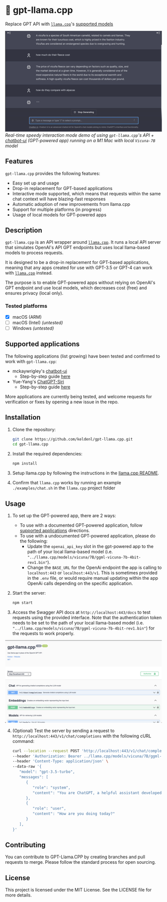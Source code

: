 # 🦙 gpt-llama.cpp 
Replace GPT API with [`llama.cpp`](https://github.com/ggerganov/llama.cpp#description)'s [supported models](https://github.com/ggerganov/llama.cpp#description)

![Demo GIF](assets/demo.gif)
_Real-time speedy interaction mode demo of using `gpt-llama.cpp`'s API + [chatbot-ui](https://github.com/mckaywrigley/chatbot-ui) (GPT-powered app) running on a M1 Mac with local `Vicuna-7B` model_

## Features

`gpt-llama.cpp` provides the following features:
- Easy set up and usage
- Drop-in replacement for GPT-based applications
- Interactive mode supported, which means that requests within the same chat context will have blazing-fast responses
- Automatic adoption of new improvements from llama.cpp
- Support for multiple platforms (in progress)
- Usage of local models for GPT-powered apps

## Description

`gpt-llama.cpp` is an API wrapper around [`llama.cpp`](https://github.com/ggerganov/llama.cpp#description). It runs a local API server that simulates OpenAI's API GPT endpoints but uses local llama-based models to process requests. 

It is designed to be a drop-in replacement for GPT-based applications, meaning that any apps created for use with GPT-3.5 or GPT-4 can work with [`llama.cpp`](https://github.com/ggerganov/llama.cpp#description) instead. 

The purpose is to enable GPT-powered apps without relying on OpenAI's GPT endpoint and use local models, which decreases cost (free) and ensures privacy (local only).

### Tested platforms
- [x] macOS (ARM)
- [ ] macOS (Intel) _(untested)_
- [ ] Windows _(untested)_

## Supported applications

The following applications (list growing) have been tested and confirmed to work with `gpt-llama.cpp`:
- mckaywrigley's [chatbot-ui](https://github.com/mckaywrigley/chatbot-ui)
    - Step-by-step guide [here](#)
- Yue-Yang's [ChatGPT-Siri](https://github.com/Yue-Yang/ChatGPT-Siri)
    - Step-by-step guide [here](#)

More applications are currently being tested, and welcome requests for verification or fixes by opening a new issue in the repo.


## Installation
1. Clone the repository:

   ```bash
   git clone https://github.com/keldenl/gpt-llama.cpp.git
   cd gpt-llama.cpp
   ```

2. Install the required dependencies:

   ```bash
   npm install
   ```

3. Setup llama.cpp by following the instructions in the [llama.cpp README](https://github.com/ggerganov/llama.cpp#usage).

4. Confirm that `llama.cpp` works by running an example `./examples/chat.sh` in the `llama.cpp` project folder

## Usage

1. To set up the GPT-powered app, there are 2 ways:
    - To use with a documented GPT-powered application, follow [supported applications](https://github.com/keldenl/gpt-llama.cpp#Supported-applications) directions.
    - To use with a undocumented GPT-powered application, please do the following:
        - Update the `openai_api_key` slot in the gpt-powered app to the path of your local llama-based model (i.e. `"../llama.cpp/models/vicuna/7B/ggml-vicuna-7b-4bit-rev1.bin"`). 
        - Change the `BASE_URL` for the OpenAi endpoint the app is calling to `localhost:443` or `localhost:443/v1`. This is sometimes provided in the `.env` file, or would require manual updating within the app OpenAi calls depending on the specific application.

2. Start the server:

   ```bash
   npm start
   ```

3. Access the Swagger API docs at `http://localhost:443/docs` to test requests using the provided interface. Note that the authentication token needs to be set to the path of your local llama-based model (i.e. `"../llama.cpp/models/vicuna/7B/ggml-vicuna-7b-4bit-rev1.bin"`) for the requests to work properly.

![API Documentation](assets/docs.png)


4. (Optional) Test the server by sending a request to `http://localhost:443/v1/chat/completions` with the following cURL command:

   ```bash
   curl --location --request POST 'http://localhost:443/v1/chat/completions' \
   --header 'Authorization: Bearer ../llama.cpp/models/vicuna/7B/ggml-vicuna-7b-4bit-rev1.bin' \
   --header 'Content-Type: application/json' \
   --data-raw '{
      "model": "gpt-3.5-turbo",
      "messages": [
         {
            "role": "system",
            "content": "You are ChatGPT, a helpful assistant developed by OpenAI."
         },
         {
            "role": "user",
            "content": "How are you doing today?"
         }
      ],
   }'
   ```

## Contributing

You can contribute to GPT-Llama.CPP by creating branches and pull requests to merge. Please follow the standard process for open sourcing. 

## License

This project is licensed under the MIT License. See the LICENSE file for more details.